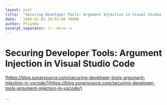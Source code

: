 ```yaml
---
layout: post
title:  "Securing Developer Tools: Argument Injection in Visual Studio Code"
date:   1990-01-01 19:55:00 +0000
author: PfiatDe
excerpt_separator: <!--more-->
---
```


# Securing Developer Tools: Argument Injection in Visual Studio Code
[https://blog.sonarsource.com/securing-developer-tools-argument-injection-in-vscode/](https://blog.sonarsource.com/securing-developer-tools-argument-injection-in-vscode/)

...
<!--more-->

